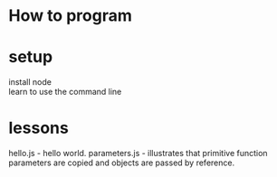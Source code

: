 # How to program

# setup 
install node  
learn to use the command line  

# lessons
hello.js - hello world.
parameters.js - illustrates that primitive function parameters are copied and objects are passed by reference.


